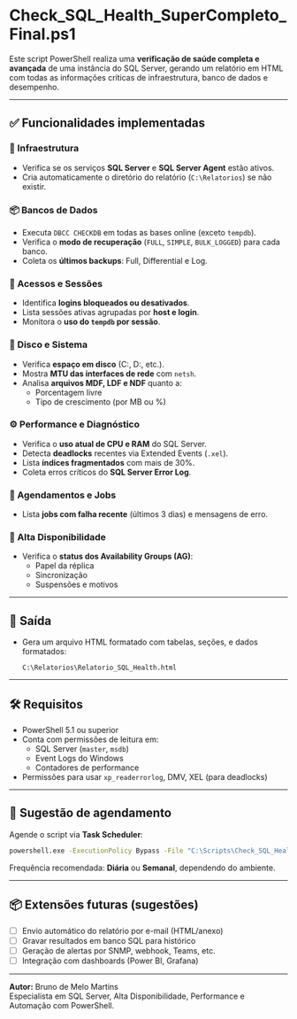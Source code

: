 # Check_SQL_Health_SuperCompleto_Final.ps1

Este script PowerShell realiza uma **verificação de saúde completa e avançada** de uma instância do SQL Server, gerando um relatório em HTML com todas as informações críticas de infraestrutura, banco de dados e desempenho.

---

## ✅ Funcionalidades implementadas

### 🔧 Infraestrutura
- Verifica se os serviços **SQL Server** e **SQL Server Agent** estão ativos.
- Cria automaticamente o diretório do relatório (`C:\Relatorios`) se não existir.

### 📦 Bancos de Dados
- Executa `DBCC CHECKDB` em todas as bases online (exceto `tempdb`).
- Verifica o **modo de recuperação** (`FULL`, `SIMPLE`, `BULK_LOGGED`) para cada banco.
- Coleta os **últimos backups**: Full, Differential e Log.

### 🔐 Acessos e Sessões
- Identifica **logins bloqueados ou desativados**.
- Lista sessões ativas agrupadas por **host e login**.
- Monitora o **uso do `tempdb` por sessão**.

### 💽 Disco e Sistema
- Verifica **espaço em disco** (C:, D:, etc.).
- Mostra **MTU das interfaces de rede** com `netsh`.
- Analisa **arquivos MDF, LDF e NDF** quanto a:
  - Porcentagem livre
  - Tipo de crescimento (por MB ou %)

### ⚙️ Performance e Diagnóstico
- Verifica o **uso atual de CPU e RAM** do SQL Server.
- Detecta **deadlocks** recentes via Extended Events (`.xel`).
- Lista **índices fragmentados** com mais de 30%.
- Coleta erros críticos do **SQL Server Error Log**.

### 📅 Agendamentos e Jobs
- Lista **jobs com falha recente** (últimos 3 dias) e mensagens de erro.

### 🔁 Alta Disponibilidade
- Verifica o **status dos Availability Groups (AG)**:
  - Papel da réplica
  - Sincronização
  - Suspensões e motivos

---

## 📄 Saída

- Gera um arquivo HTML formatado com tabelas, seções, e dados formatados:
  ```
  C:\Relatorios\Relatorio_SQL_Health.html
  ```

---

## 🛠️ Requisitos

- PowerShell 5.1 ou superior
- Conta com permissões de leitura em:
  - SQL Server (`master`, `msdb`)
  - Event Logs do Windows
  - Contadores de performance
- Permissões para usar `xp_readerrorlog`, DMV, XEL (para deadlocks)

---

## 📅 Sugestão de agendamento

Agende o script via **Task Scheduler**:

```bash
powershell.exe -ExecutionPolicy Bypass -File "C:\Scripts\Check_SQL_Health_SuperCompleto_Final.ps1"
```

Frequência recomendada: **Diária** ou **Semanal**, dependendo do ambiente.

---

## 📦 Extensões futuras (sugestões)

- [ ] Envio automático do relatório por e-mail (HTML/anexo)
- [ ] Gravar resultados em banco SQL para histórico
- [ ] Geração de alertas por SNMP, webhook, Teams, etc.
- [ ] Integração com dashboards (Power BI, Grafana)

---

**Autor:** Bruno de Melo Martins  
Especialista em SQL Server, Alta Disponibilidade, Performance e Automação com PowerShell.